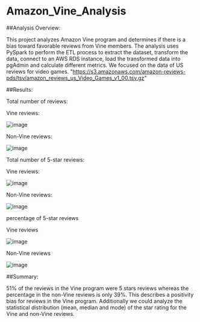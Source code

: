 # Amazon_Vine_Analysis


##Analysis Overview:

 This project analyzes Amazon Vine program and determines if there is a bias toward favorable reviews from Vine members.
 The analysis uses PySpark to perform the ETL process to extract the dataset, transform the data, connect to an AWS RDS instance, load the transformed data into pgAdmin and  calculate different metrics.
 We focused on the data of US reviews for video games.
"https://s3.amazonaws.com/amazon-reviews-pds/tsv/amazon_reviews_us_Video_Games_v1_00.tsv.gz"

##Results:

 Total number of reviews:

 Vine reviews:
 
 ![image](https://user-images.githubusercontent.com/93686963/156961763-e4870a35-2941-4bc8-9ce5-8f8644ae87b2.png)
 
 
 Non-Vine reviews:

![image](https://user-images.githubusercontent.com/93686963/156961814-8fbb2909-1d97-4941-bb95-bb46166ae427.png)


Total number of 5-star reviews:

Vine reviews:

![image](https://user-images.githubusercontent.com/93686963/156962004-5371114a-7b28-482e-9f68-c15949408359.png)

Non-Vine reviews:

![image](https://user-images.githubusercontent.com/93686963/156962068-46ea65de-6e79-420a-ad09-33b47199d409.png)


percentage of 5-star reviews

Vine reviews

![image](https://user-images.githubusercontent.com/93686963/156962170-844da1e0-ee38-4337-b22d-c2b418da53ba.png)

Non-Vine reviews

![image](https://user-images.githubusercontent.com/93686963/156962228-4ddfe1ab-7a78-45a0-aa82-9ef1787b8bca.png)

##Summary:

  51% of the reviews in the Vine program were 5 stars reviews whereas the percentage in the non-Vine reviews is only 39%. This describes a positivity bias for reviews in the       Vine program.
  Additionally we could analyze the statistical distribution (mean, median and mode) of the star rating for the Vine and non-Vine reviews.
